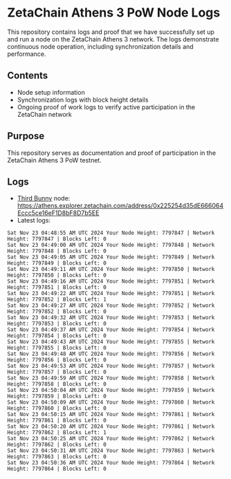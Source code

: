 # ZetaChain Athens 3 PoW Node Logs
This repository contains logs and proof that we have successfully set up and run a node on the ZetaChain Athens 3 network. The logs demonstrate continuous node operation, including synchronization details and performance.

## Contents
- Node setup information
- Synchronization logs with block height details
- Ongoing proof of work logs to verify active participation in the ZetaChain network

## Purpose
This repository serves as documentation and proof of participation in the ZetaChain Athens 3 PoW testnet.

## Logs

- [Third Bunny](https://thirdbunny.xyz/) node: https://athens.explorer.zetachain.com/address/0x225254d35dE666064Eccc5ce16eF1D8bF8D7b5EE
- Latest logs:
```
Sat Nov 23 04:48:55 AM UTC 2024 Your Node Height: 7797847 | Network Height: 7797847 | Blocks Left: 0
Sat Nov 23 04:49:00 AM UTC 2024 Your Node Height: 7797848 | Network Height: 7797848 | Blocks Left: 0
Sat Nov 23 04:49:05 AM UTC 2024 Your Node Height: 7797849 | Network Height: 7797849 | Blocks Left: 0
Sat Nov 23 04:49:11 AM UTC 2024 Your Node Height: 7797850 | Network Height: 7797850 | Blocks Left: 0
Sat Nov 23 04:49:16 AM UTC 2024 Your Node Height: 7797851 | Network Height: 7797851 | Blocks Left: 0
Sat Nov 23 04:49:22 AM UTC 2024 Your Node Height: 7797851 | Network Height: 7797852 | Blocks Left: 1
Sat Nov 23 04:49:27 AM UTC 2024 Your Node Height: 7797852 | Network Height: 7797852 | Blocks Left: 0
Sat Nov 23 04:49:32 AM UTC 2024 Your Node Height: 7797853 | Network Height: 7797853 | Blocks Left: 0
Sat Nov 23 04:49:37 AM UTC 2024 Your Node Height: 7797854 | Network Height: 7797854 | Blocks Left: 0
Sat Nov 23 04:49:43 AM UTC 2024 Your Node Height: 7797855 | Network Height: 7797855 | Blocks Left: 0
Sat Nov 23 04:49:48 AM UTC 2024 Your Node Height: 7797856 | Network Height: 7797856 | Blocks Left: 0
Sat Nov 23 04:49:53 AM UTC 2024 Your Node Height: 7797857 | Network Height: 7797857 | Blocks Left: 0
Sat Nov 23 04:49:59 AM UTC 2024 Your Node Height: 7797858 | Network Height: 7797858 | Blocks Left: 0
Sat Nov 23 04:50:04 AM UTC 2024 Your Node Height: 7797859 | Network Height: 7797859 | Blocks Left: 0
Sat Nov 23 04:50:09 AM UTC 2024 Your Node Height: 7797860 | Network Height: 7797860 | Blocks Left: 0
Sat Nov 23 04:50:15 AM UTC 2024 Your Node Height: 7797861 | Network Height: 7797861 | Blocks Left: 0
Sat Nov 23 04:50:20 AM UTC 2024 Your Node Height: 7797861 | Network Height: 7797862 | Blocks Left: 1
Sat Nov 23 04:50:25 AM UTC 2024 Your Node Height: 7797862 | Network Height: 7797862 | Blocks Left: 0
Sat Nov 23 04:50:31 AM UTC 2024 Your Node Height: 7797863 | Network Height: 7797863 | Blocks Left: 0
Sat Nov 23 04:50:36 AM UTC 2024 Your Node Height: 7797864 | Network Height: 7797864 | Blocks Left: 0
```

